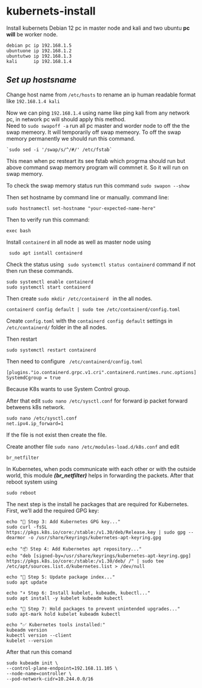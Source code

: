 # kubernets-install
Install kubernets
Debian 12 pc in master node and kali and two ubuntu **pc** **will** be worker node.  
    
    
    debian pc ip 192.168.1.5
    ubuntuone ip 192.168.1.2
    ubuntutwo ip 192.168.1.3
    kali      ip 192.168.1.4
    
## ***Set up hostsname***    

Change host name from ```/etc/hosts``` to rename an ip human readable format like ```192.168.1.4 kali```

Now we can ping ```192.168.1.4``` using name like ping kali from any network pc, in network pc will should apply this method.  
Need to  `sudo swapoff -a` run all pc master and worder node to off the the swap memeory.
It will temporarily off swap memeory. To off the swap memory permanently we should run this command.

    `sudo sed -i '/swap/s/^/#/' /etc/fstab`
This mean when pc resteart its see fstab which progrma should run but above command swap memory program will commnet it. So it will run on swap memory.

To check the swap memory status run this command `sudo swapon --show `

Then set hostname by command line or manually.
command line:  

    sudo hostnamectl set-hostname "your-expected-name-here"

Then to verify run this command:  
    
    exec bash

Install ```containerd``` in all node as well as master node using  
 
     sudo apt isntall containerd
Check the status using ``` sudo systemctl status containerd``` command if not then run these commands.

    sudo systemctl enable containerd
    sudo systemctl start containerd

Then create ```sudo mkdir /etc/containerd ``` in the all nodes.


    containerd config default | sudo tee /etc/containerd/config.toml

Create ```config.toml``` with the ``` containerd config default ``` settings in   ``` /etc/containerd/``` folder in the all nodes.

Then restart

    sudo systemctl restart containerd

Then need to configure ``` /etc/containerd/config.toml```

    [plugins."io.containerd.grpc.v1.cri".containerd.runtimes.runc.options]
    SystemdCgroup = true
Because K8s wants to use System Control group.

After that edit ```sudo nano /etc/sysctl.conf``` for forward ip packet forward betweens k8s network.

    sudo nano /etc/sysctl.conf
    net.ipv4.ip_forward=1


If the file is not exist then create the file.

Create another file ```sudo nano /etc/modules-load.d/k8s.conf```
and edit
    
    br_netfilter

In Kubernetes, when pods communicate with each other or with the outside world, this module ***(br_netfilter)*** helps in forwarding the packets. After that reboot system using

    sudo reboot


The next step is the install he packages that are required for Kubernetes. First, we’ll add the required GPG key:

   
    echo "🔑 Step 3: Add Kubernetes GPG key..."
    sudo curl -fsSL https://pkgs.k8s.io/core:/stable:/v1.30/deb/Release.key | sudo gpg --dearmor -o /usr/share/keyrings/kubernetes-apt-keyring.gpg

    echo "📦 Step 4: Add Kubernetes apt repository..."
    echo "deb [signed-by=/usr/share/keyrings/kubernetes-apt-keyring.gpg] https://pkgs.k8s.io/core:/stable:/v1.30/deb/ /" | sudo tee /etc/apt/sources.list.d/kubernetes.list > /dev/null

    echo "🔄 Step 5: Update package index..."
    sudo apt update

    echo "⬇️ Step 6: Install kubelet, kubeadm, kubectl..."
    sudo apt install -y kubelet kubeadm kubectl

    echo "📌 Step 7: Hold packages to prevent unintended upgrades..."
    sudo apt-mark hold kubelet kubeadm kubectl

    echo "✅ Kubernetes tools installed:"
    kubeadm version
    kubectl version --client
    kubelet --version


After that run this comand 

    sudo kubeadm init \
    --control-plane-endpoint=192.168.11.105 \
    --node-name=controller \
    --pod-network-cidr=10.244.0.0/16


